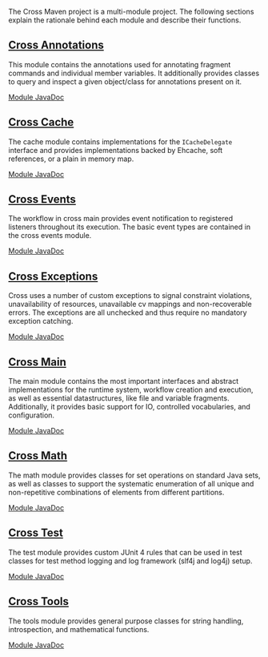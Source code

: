 The Cross Maven project is a multi-module project. The following sections explain 
the rationale behind each module and describe their functions.

## [Cross Annotations](../cross-annotations/)

This module contains the annotations used for annotating fragment commands and 
individual member variables. It additionally provides classes to query and inspect
a given object/class for annotations present on it.

[Module JavaDoc](../cross-annotations/apidocs/)

## [Cross Cache](../cross-cache/)

The cache module contains implementations for the `ICacheDelegate` interface and 
provides implementations backed by Ehcache, soft references, or a plain in memory map.

[Module JavaDoc](../cross-cache/)

## [Cross Events](../cross-events/)

The workflow in cross main provides event notification to registered listeners 
throughout its execution. The basic event types are contained in the cross events module.

[Module JavaDoc](../cross-events/apidocs/)

## [Cross Exceptions](../cross-exceptions/)

Cross uses a number of custom exceptions to signal constraint violations, unavailability
of resources, unavailable cv mappings and non-recoverable errors. The exceptions are all 
unchecked and thus require no mandatory exception catching.

[Module JavaDoc](../cross-exceptions/apidocs/)
 
## [Cross Main](../cross-main/)

The main module contains the most important interfaces and abstract implementations for the 
runtime system, workflow creation and execution, as well as essential datastructures, like 
file and variable fragments. Additionally, it provides basic support for IO, controlled vocabularies,
and configuration.

[Module JavaDoc](../cross-main/apidocs/)

## [Cross Math](../cross-math/)

The math module provides classes for set operations on standard Java sets, as well as 
classes to support the systematic enumeration of all unique and non-repetitive combinations 
of elements from different partitions. 

[Module JavaDoc](../cross-math/apidocs/)

## [Cross Test](../cross-test)

The test module provides custom JUnit 4 rules that can be used in test classes for test method logging 
and log framework (slf4j and log4j) setup. 

[Module JavaDoc](../cross-test/apidocs/)

## [Cross Tools](../cross-tools)

The tools module provides general purpose classes for string handling, introspection, and mathematical functions.

[Module JavaDoc](../cross-tools/apidocs/)
